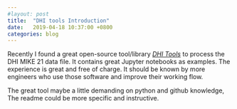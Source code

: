 ```yaml
---
#layout: post
title:  "DHI tools Introduction"
date:   2019-04-18 10:37:00 +0800
categories: blog
---
```


Recently I found a great open-source tool/library _[DHI Tools](https://github.com/robjameswall/dhitools)_ to process the DHI MIKE 21 data file. It contains great Jupyter notebooks as examples. The experience is great and free of charge. It should be known by more engineers who use those software and improve their working flow.

The great tool maybe a little demanding on python and github knowledge, The readme could be more specific and instructive.